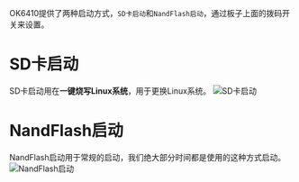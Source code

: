 OK6410提供了两种启动方式，`SD卡启动`和`NandFlash启动`，通过板子上面的拨码开关来设置。

# SD卡启动
SD卡启动用在**一键烧写Linux系统**，用于更换Linux系统。
![SD卡启动](http://i1.buimg.com/589674/cc194525944a6ec5.png)

# NandFlash启动
NandFlash启动用于常规的启动，我们绝大部分时间都是使用的这种方式启动。
![NandFlash启动](http://i1.buimg.com/589674/e028a3fdddcc45bf.png)